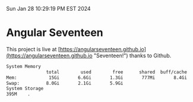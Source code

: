 Sun Jan 28 10:29:19 PM EST 2024

# Angular Seventeen


This project is live at [https://angularseventeen.github.io](https://angularseventeen.github.io "Seventeen!") thanks to Github.

```bash
System Memory
               total        used        free      shared  buff/cache   available
Mem:            15Gi       6.6Gi       1.3Gi       777Mi       8.4Gi       8.6Gi
Swap:          8.0Gi       2.1Gi       5.9Gi
System Storage
395M	.
```
```bash
